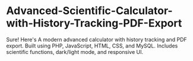 # Advanced-Scientific-Calculator-with-History-Tracking-PDF-Export
Sure! Here's A modern advanced calculator with history tracking and PDF export. Built using PHP, JavaScript, HTML, CSS, and MySQL. Includes scientific functions, dark/light mode, and responsive UI.
